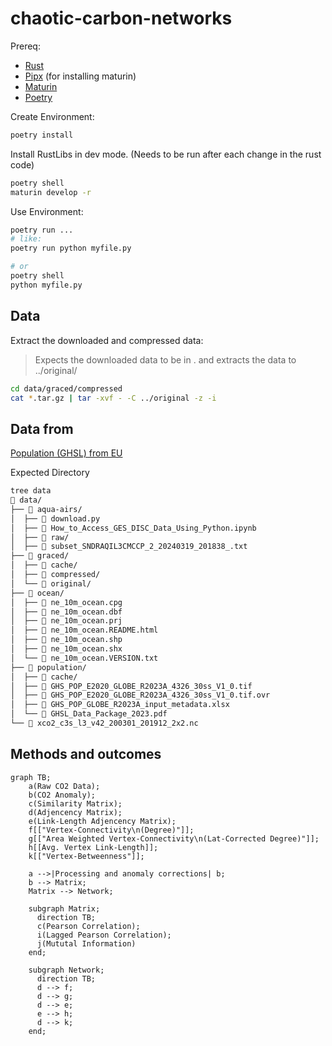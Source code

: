 # chaotic-carbon-networks

Prereq:

- [Rust](https://www.rust-lang.org/tools/install)
- [Pipx](https://pipx.pypa.io/stable/installation/) (for installing maturin)
- [Maturin](https://www.maturin.rs/installation)
- [Poetry](https://python-poetry.org/docs/)

Create Environment:

```sh
poetry install
```

Install RustLibs in dev mode. (Needs to be run after each change in the rust code)

```sh
poetry shell
maturin develop -r
```

Use Environment:

```sh
poetry run ...
# like:
poetry run python myfile.py

# or
poetry shell
python myfile.py

```

## Data

Extract the downloaded and compressed data:

> Expects the downloaded data to be in . and extracts the data to ../original/

```sh
cd data/graced/compressed
cat *.tar.gz | tar -xvf - -C ../original -z -i
```

## Data from

[Population (GHSL) from EU](https://ghsl.jrc.ec.europa.eu/download.php?ds=pop)

Expected Directory

```sh
tree data
 data/
├──  aqua-airs/
│  ├──  download.py
│  ├──  How_to_Access_GES_DISC_Data_Using_Python.ipynb
│  ├──  raw/
│  ├──  subset_SNDRAQIL3CMCCP_2_20240319_201838_.txt
├──  graced/
│  ├──  cache/
│  ├──  compressed/
│  └──  original/
├──  ocean/
│  ├──  ne_10m_ocean.cpg
│  ├──  ne_10m_ocean.dbf
│  ├──  ne_10m_ocean.prj
│  ├──  ne_10m_ocean.README.html
│  ├──  ne_10m_ocean.shp
│  ├──  ne_10m_ocean.shx
│  └──  ne_10m_ocean.VERSION.txt
├──  population/
│  ├──  cache/
│  ├──  GHS_POP_E2020_GLOBE_R2023A_4326_30ss_V1_0.tif
│  ├──  GHS_POP_E2020_GLOBE_R2023A_4326_30ss_V1_0.tif.ovr
│  ├──  GHS_POP_GLOBE_R2023A_input_metadata.xlsx
│  └──  GHSL_Data_Package_2023.pdf
└──  xco2_c3s_l3_v42_200301_201912_2x2.nc
```

## Methods and outcomes

```mermaid
graph TB;
    a(Raw CO2 Data);
    b(CO2 Anomaly);
    c(Similarity Matrix);
    d(Adjencency Matrix);
    e(Link-Length Adjencency Matrix);
    f[["Vertex-Connectivity\n(Degree)"]];
    g[["Area Weighted Vertex-Connectivity\n(Lat-Corrected Degree)"]];
    h[[Avg. Vertex Link-Length]];
    k[["Vertex-Betweenness"]];

    a -->|Processing and anomaly corrections| b;
    b --> Matrix;
    Matrix --> Network;

    subgraph Matrix;
      direction TB;
      c(Pearson Correlation);
      i(Lagged Pearson Correlation);
      j(Mututal Information)
    end;

    subgraph Network;
      direction TB;
      d --> f;
      d --> g;
      d --> e;
      e --> h;
      d --> k;
    end;

```
